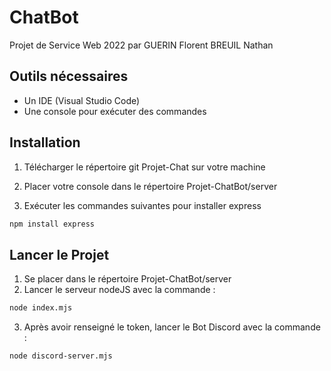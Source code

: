 # ChatBot
Projet de Service Web 2022 par 
GUERIN Florent
BREUIL Nathan


## Outils nécessaires 
- Un IDE (Visual Studio Code)
- Une console pour exécuter des commandes 

## Installation 
1) Télécharger le répertoire git Projet-Chat sur votre machine
2) Placer votre console dans le répertoire Projet-ChatBot/server

3) Exécuter les commandes suivantes pour installer express
```bash
npm install express
```

## Lancer le Projet

1) Se placer dans le répertoire Projet-ChatBot/server
2) Lancer le serveur nodeJS avec la commande :
```bash
node index.mjs
```
3) Après avoir renseigné le token, lancer le Bot Discord avec la commande :
```bash
node discord-server.mjs
```
